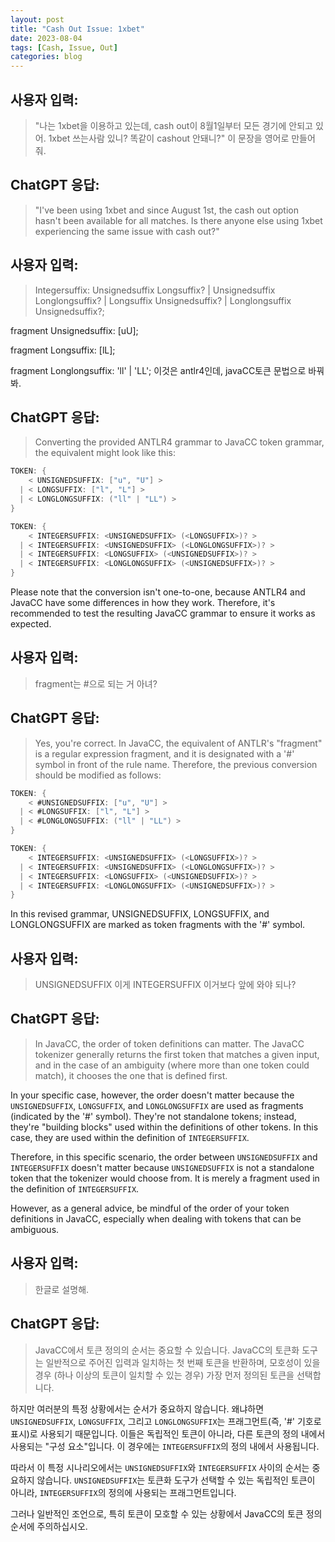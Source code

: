 ```yaml
---
layout: post
title: "Cash Out Issue: 1xbet"
date: 2023-08-04
tags: [Cash, Issue, Out]
categories: blog
---
```


## 사용자 입력:
> "나는 1xbet을 이용하고 있는데, cash out이 8월1일부터 모든 경기에 안되고 있어. 1xbet 쓰는사람 있니? 똑같이 cashout 안돼니?" 이 문장을 영어로 만들어줘.

## ChatGPT 응답:
> "I've been using 1xbet and since August 1st, the cash out option hasn't been available for all matches. Is there anyone else using 1xbet experiencing the same issue with cash out?"

## 사용자 입력:
> Integersuffix:
	Unsignedsuffix Longsuffix?
	| Unsignedsuffix Longlongsuffix?
	| Longsuffix Unsignedsuffix?
	| Longlongsuffix Unsignedsuffix?;

fragment Unsignedsuffix: [uU];

fragment Longsuffix: [lL];

fragment Longlongsuffix: 'll' | 'LL';  이것은 antlr4인데, javaCC토큰 문법으로 바꿔봐.

## ChatGPT 응답:
> Converting the provided ANTLR4 grammar to JavaCC token grammar, the equivalent might look like this:

```java
TOKEN: {
    < UNSIGNEDSUFFIX: ["u", "U"] >
  | < LONGSUFFIX: ["l", "L"] >
  | < LONGLONGSUFFIX: ("ll" | "LL") >
}

TOKEN: {
    < INTEGERSUFFIX: <UNSIGNEDSUFFIX> (<LONGSUFFIX>)? >
  | < INTEGERSUFFIX: <UNSIGNEDSUFFIX> (<LONGLONGSUFFIX>)? >
  | < INTEGERSUFFIX: <LONGSUFFIX> (<UNSIGNEDSUFFIX>)? >
  | < INTEGERSUFFIX: <LONGLONGSUFFIX> (<UNSIGNEDSUFFIX>)? >
}
```

Please note that the conversion isn't one-to-one, because ANTLR4 and JavaCC have some differences in how they work. Therefore, it's recommended to test the resulting JavaCC grammar to ensure it works as expected.

## 사용자 입력:
> fragment는 #으로 되는 거 아녀?

## ChatGPT 응답:
> Yes, you're correct. In JavaCC, the equivalent of ANTLR's "fragment" is a regular expression fragment, and it is designated with a '#' symbol in front of the rule name. Therefore, the previous conversion should be modified as follows:

```java
TOKEN: {
    < #UNSIGNEDSUFFIX: ["u", "U"] >
  | < #LONGSUFFIX: ["l", "L"] >
  | < #LONGLONGSUFFIX: ("ll" | "LL") >
}

TOKEN: {
    < INTEGERSUFFIX: <UNSIGNEDSUFFIX> (<LONGSUFFIX>)? >
  | < INTEGERSUFFIX: <UNSIGNEDSUFFIX> (<LONGLONGSUFFIX>)? >
  | < INTEGERSUFFIX: <LONGSUFFIX> (<UNSIGNEDSUFFIX>)? >
  | < INTEGERSUFFIX: <LONGLONGSUFFIX> (<UNSIGNEDSUFFIX>)? >
}
```
In this revised grammar, UNSIGNEDSUFFIX, LONGSUFFIX, and LONGLONGSUFFIX are marked as token fragments with the '#' symbol.

## 사용자 입력:
> UNSIGNEDSUFFIX 이게 INTEGERSUFFIX 이거보다 앞에 와야 되나?

## ChatGPT 응답:
> In JavaCC, the order of token definitions can matter. The JavaCC tokenizer generally returns the first token that matches a given input, and in the case of an ambiguity (where more than one token could match), it chooses the one that is defined first. 

In your specific case, however, the order doesn't matter because the `UNSIGNEDSUFFIX`, `LONGSUFFIX`, and `LONGLONGSUFFIX` are used as fragments (indicated by the '#' symbol). They're not standalone tokens; instead, they're "building blocks" used within the definitions of other tokens. In this case, they are used within the definition of `INTEGERSUFFIX`.

Therefore, in this specific scenario, the order between `UNSIGNEDSUFFIX` and `INTEGERSUFFIX` doesn't matter because `UNSIGNEDSUFFIX` is not a standalone token that the tokenizer would choose from. It is merely a fragment used in the definition of `INTEGERSUFFIX`.

However, as a general advice, be mindful of the order of your token definitions in JavaCC, especially when dealing with tokens that can be ambiguous.

## 사용자 입력:
> 한글로 설명해.

## ChatGPT 응답:
> JavaCC에서 토큰 정의의 순서는 중요할 수 있습니다. JavaCC의 토큰화 도구는 일반적으로 주어진 입력과 일치하는 첫 번째 토큰을 반환하며, 모호성이 있을 경우 (하나 이상의 토큰이 일치할 수 있는 경우) 가장 먼저 정의된 토큰을 선택합니다.

하지만 여러분의 특정 상황에서는 순서가 중요하지 않습니다. 왜냐하면 `UNSIGNEDSUFFIX`, `LONGSUFFIX`, 그리고 `LONGLONGSUFFIX`는 프래그먼트(즉, '#' 기호로 표시)로 사용되기 때문입니다. 이들은 독립적인 토큰이 아니라, 다른 토큰의 정의 내에서 사용되는 "구성 요소"입니다. 이 경우에는 `INTEGERSUFFIX`의 정의 내에서 사용됩니다.

따라서 이 특정 시나리오에서는 `UNSIGNEDSUFFIX`와 `INTEGERSUFFIX` 사이의 순서는 중요하지 않습니다. `UNSIGNEDSUFFIX`는 토큰화 도구가 선택할 수 있는 독립적인 토큰이 아니라, `INTEGERSUFFIX`의 정의에 사용되는 프래그먼트입니다.

그러나 일반적인 조언으로, 특히 토큰이 모호할 수 있는 상황에서 JavaCC의 토큰 정의 순서에 주의하십시오.

